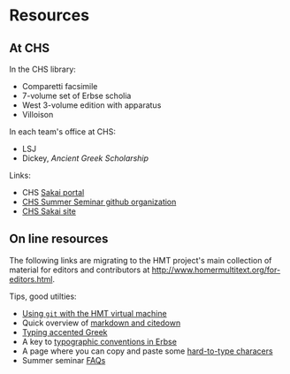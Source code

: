 # Resources #


## At CHS ##


In the CHS library:

- Comparetti facsimile
- 7-volume set of Erbse scholia
- West 3-volume edition with apparatus
- Villoison

In each team's office at CHS:

- LSJ
- Dickey, *Ancient Greek Scholarship*

Links:


- CHS [Sakai portal](http://sakai.chs.harvard.edu/portal)
- [CHS Summer Seminar github organization](http://hmt-seminar-2014.github.io/)
- [CHS Sakai site](http://sakai.chs.harvard.edu/portal)

## On line resources ##

The following links are migrating to the HMT project's main collection of material for editors and contributors at
<http://www.homermultitext.org/for-editors.html>.

Tips, good utilties:

- [Using `git`  with the HMT virtual machine](tips/GitandVirtualMachinesHO.html)
- Quick overview of [markdown and citedown](tips/MarkDownandCiteDown.html)
- [Typing accented Greek](tips/typingGreek.html)
- A key to [typographic conventions in Erbse](tips/erbse-key.html)
- A page where you can copy and paste some [hard-to-type characers](tips/pasteboard.html)
- Summer seminar [FAQs](faqs.html)
